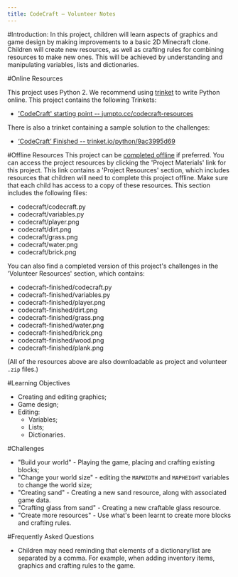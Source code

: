 ```yaml
---
title: CodeCraft — Volunteer Notes
---
```


#Introduction:
In this project, children will learn aspects of graphics and game design by making improvements to a basic 2D Minecraft clone. Children will create new resources, as well as crafting rules for combining resources to make new ones. This will be achieved by understanding and manipulating variables, lists and dictionaries.

#Online Resources

This project uses Python 2. We recommend using [trinket](https://trinket.io/) to write Python online. This project contains the following Trinkets:

+ ['CodeCraft' starting point -- jumpto.cc/codecraft-resources](http://jumpto.cc/codecraft-resources)

There is also a trinket containing a sample solution to the challenges:

+ [‘CodeCraft’ Finished -- trinket.io/python/9ac3995d69](https://trinket.io/python/9ac3995d69)

#Offline Resources
This project can be [completed offline](https://www.codeclubprojects.org/en-GB/resources/python-working-offline/) if preferred. You can access the project resources by clicking the 'Project Materials' link for this project. This link contains a 'Project Resources' section, which includes resources that children will need to complete this project offline. Make sure that each child has access to a copy of these resources. This section includes the following files:

+ codecraft/codecraft.py
+ codecraft/variables.py
+ codecraft/player.png
+ codecraft/dirt.png
+ codecraft/grass.png
+ codecraft/water.png
+ codecraft/brick.png

You can also find a completed version of this project's challenges in the 'Volunteer Resources' section, which contains:

+ codecraft-finished/codecraft.py
+ codecraft-finished/variables.py
+ codecraft-finished/player.png
+ codecraft-finished/dirt.png
+ codecraft-finished/grass.png
+ codecraft-finished/water.png
+ codecraft-finished/brick.png
+ codecraft-finished/wood.png
+ codecraft-finished/plank.png

(All of the resources above are also downloadable as project and volunteer `.zip` files.)

#Learning Objectives
+ Creating and editing graphics;
+ Game design;
+ Editing:
	+ Variables;
	+ Lists;
	+ Dictionaries.

#Challenges
+ "Build your world" - Playing the game, placing and crafting existing blocks;
+ "Change your world size" - editing the `MAPWIDTH` and `MAPHEIGHT` variables to change the world size;
+ "Creating sand" - Creating a new sand resource, along with associated game data.
+ "Crafting glass from sand" - Creating a new craftable glass resource.
+ "Create more resources" - Use what's been learnt to create more blocks and crafting rules.


#Frequently Asked Questions
+ Children may need reminding that elements of a dictionary/list are separated by a comma. For example, when adding inventory items, graphics and crafting rules to the game.


